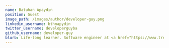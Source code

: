 ```yaml
---
name: Batuhan Apaydın
position: Guest
image_path: /images/author/developer-guy.png
linkedin_username: bthnapydin
twitter_username: developerguyba
github_username: developer-guy
blurb: Life-long learner. Software engineer at <a href="https://www.trendyol.com">@Trendyol</a>
---
```

